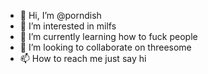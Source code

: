 - 👋 Hi, I’m @porndish
- 👀 I’m interested in milfs
- 🌱 I’m currently learning how to fuck people
- 💞️ I’m looking to collaborate on threesome
- 📫 How to reach me just say hi

<!---
porndish/porndish is a ✨ special ✨ repository because its `README.md` (this file) appears on your GitHub profile.
You can click the Preview link to take a look at your changes.
--->
